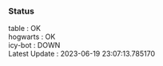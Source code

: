 ### Status


table : OK  
hogwarts : OK  
icy-bot : DOWN  
Latest Update : 2023-06-19 23:07:13.785170
